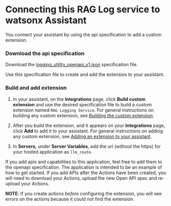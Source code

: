 # Connecting this RAG Log service to watsonx Assistant

You connect your assistant by using the api specification to add a custom extension.

### Download the api specification

Download the [logging_utility_openapi_v1.json](./logging_utility_openapi_v1.json) specification file. 

Use this specification file to create and add the extensios to your assistant.

### Build and add extension

1.  In your assistant, on the **Integrations** page, click **Build custom extension** and use the desired specification file to build a custom extension named `RAG Logging Service`. For general instructions on building any custom extension, see [Building the custom extension](https://cloud.ibm.com/docs/watson-assistant?topic=watson-assistant-build-custom-extension#building-the-custom-extension).

1.  After you build the extension, and it appears on your **Integrations** page, click **Add** to add it to your assistant. For general instructions on adding any custom extension, see [Adding an extension to your assistant](https://cloud.ibm.com/docs/watson-assistant?topic=watson-assistant-add-custom-extension).

1.  In **Servers**, under **Server Variables**, add the url (without the https) for your hosted application as `llm_route`. 

If you add apis and capabilities to this application, feel free to add them to the openapi specification. The application is intended to be an example of how to get started. If you add APIs after the Actions have been created, you will need to download your Actions, upload the new Open API spec and re-upload your Actions.

**NOTE**: If you create actions _before_ configuring the extension, you will see errors on the actions because it could not find the extension. 
